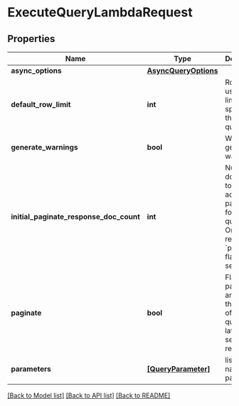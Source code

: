 # ExecuteQueryLambdaRequest


## Properties
Name | Type | Description | Notes
------------ | ------------- | ------------- | -------------
**async_options** | [**AsyncQueryOptions**](AsyncQueryOptions.md) |  | [optional] 
**default_row_limit** | **int** | Row limit to use if no limit specified in the SQL query text | [optional] 
**generate_warnings** | **bool** | Whether to generate warnings | [optional] 
**initial_paginate_response_doc_count** | **int** | Number of documents to return in addition to paginating for this query call. Only relevant if &#x60;paginate&#x60; flag is also set. | [optional] 
**paginate** | **bool** | Flag to paginate and store the results of this query for later / sequential retrieval. | [optional] 
**parameters** | [**[QueryParameter]**](QueryParameter.md) | list of named parameters | [optional] 

[[Back to Model list]](../README.md#documentation-for-models) [[Back to API list]](../README.md#documentation-for-api-endpoints) [[Back to README]](../README.md)


